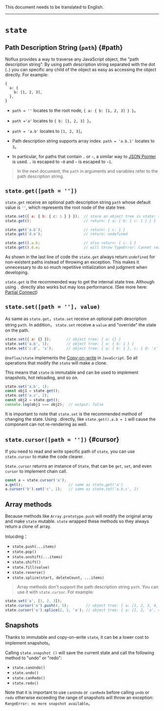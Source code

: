 This document needs to be translated to English.

---

# `state`

## Path Description String (`path`) {#path}

Noflux provides a way to traverse any JavaScript object, the "path description string". By using path description string separated with the dot (`.`) you can specific any child of the object as easy as accessing the object directly. For example:

```
{
  a: {
    b: [1, 2, 3],
  },
}
```

* `path = ''` locates to the root node, `{ a: { b: [1, 2, 3] } }`。

* `path ='a'` locates to `{ b: [1, 2, 3] }`。

* `path = 'a.b'` locates to  `[1, 2, 3]`。

* Path description string supports array index. `path = 'a.b.1'` locates to `3`。

* In particular, for paths that contain `.` or `~`, a similar way to [JSON Pointer](http://tools.ietf.org/html/rfc6901) is used. `.` is escaped to `~0` and `~` is escaped to `~1`.

> In the next document, the `path` in arguments and variables refer to the path description string.

## `state.get([path = ''])`

`state.get` receive an optional path description string `path` whose default value is `''`, which represents the root node of the state tree.

```js
state.set({ a: { b: { c: 1 } } });  // store an object tree in state: { a: { b: { c: 1 } } }
state.get();                        // return: { a: { b: { c: 1 } } }

state.get('a.b');                   // return: { c: 1 }
state.get('d.e');                   // return: undefined

state.get().a.b;                    // also return: { c: 1 }
state.get().d.e;                    // will throw TypeError: Cannot read property 'e' of undefined
```

As shown in the last line of code the `state.get` always return `undefined` for non-existent paths instead of throwing an exception. This makes it unnecessary to do so much repetitive initialization and judgment when developing.

`state.get` is the recommended way to get the internal state tree. Although using `.` directly also works but may loss performance. (See more here: [Partial Connect](./connect.md#partial-connect))

## `state.set([path = ''], value)`

As same as `state.get`，`state.set` receive an optional path description string `path`. In addition， `state.set` receive a `value` and "override" the state on the path.

```js
state.set({ a: {} });       // object tree: { a: {} }
state.set('a.b', 1);        // object tree: { a: { b: 1 } }
state.set('c.d', 's');      // object tree: { a: { b: 1 }, c: { d: 's' } }
```

`@noflux/state` implements the [Copy-on-write](https://zh.wikipedia.org/zh-cn/%E5%86%99%E5%85%A5%E6%97%B6%E5%A4%8D%E5%88%B6) in `JavaScript`. So all operations that modify the `state` will make a clone.

This means that `state` is immutable and can be used to implement snapshots, hot reloading, and so on.

```js
state.set('a.b', 1);
const obj1 = state.get();
state.set('a.c', 2);
const obj2 = state.get();
console.log(obj1 === obj2);  // output: false
```

It is important to note that `state.set` is the recommended method of changing the state. Using `.`directly, like `state.get().a.b = 1` will cause the component can not re-rendering as well.

## `state.cursor([path = ''])` {#cursor}

If you need to read and write specific path of `state`, you can use `state.cursor` to make the code clearer.

`State.cursor` returns an instance of `State`,
that can be `get`, `set`, and even `cursor` to implement chain call.

```js
const a = state.cursor('a');
a.get();                     // same as state.get('a')
a.cursor('b').set('c', 1);   // same as state.set('a.b.c', 1)
```
## Array methods

Because methods like `Array.prototype.push` will modify the original array and make `state` mutable. `state` wrapped these methods so they always return a clone of array.

Inlucding：

* `state.push(...items)`
* `state.pop()`
* `state.unshift(...items)`
* `state.shift()`
* `state.fill(value)`
* `state.reverse()`
* `state.splice(start, deleteCount, ...items)`

> Array methods don't support the path description string `path`. You can use it with `state.cursor`. For example:

```js
state.set('a', [1, 2, 3]);
state.cursor('a').push(4, 5);        // object tree: { a: [1, 2, 3, 4, 5] }
state.cursor('a').splice(2, 1, 'a'); // object tree: { a: [1, 2, 'a', 4, 5] }
```
## Snapshots

Thanks to immutable and copy-on-write `state`, it can be a lower cost to implement snapshots。

Calling `state.snapshot ()` will save the current state and call the following method to "undo" or "redo":

* `state.canUndo()`
* `state.undo()`
* `state.canRedo()`
* `state.redo()`

Note that it is important to use `canUndo` or` canRedo` before calling `undo` or `redo` otherwise exceeding the range of snapshots will throw an exception: `RangeError: no more snapshot available`。
